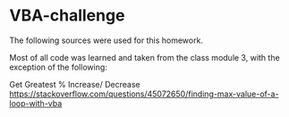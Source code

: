 # VBA-challenge
The following sources were used for this homework.

Most of all code was learned and taken from the class module 3, with the exception of the following:

Get Greatest % Increase/ Decrease https://stackoverflow.com/questions/45072650/finding-max-value-of-a-loop-with-vba
